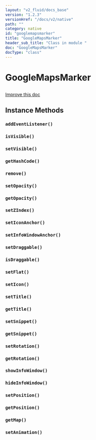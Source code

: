 ```yaml
---
layout: "v2_fluid/docs_base"
version: "1.2.3"
versionHref: "/docs/v2/native"
path: ""
category: native
id: "googlemapsmarker"
title: "GoogleMapsMarker"
header_sub_title: "Class in module "
doc: "GoogleMapsMarker"
docType: "class"
---
```









<h1 class="api-title">

  
  GoogleMapsMarker
  

  

  

</h1>

<a class="improve-v2-docs" href="http://github.com/driftyco/ionic-native/edit/master/-native/src/plugins/googlemaps.ts#L402">
  Improve this doc
</a>





<!-- decorators --><!-- @usage tag -->


<!-- @property tags -->


<!-- methods on the class -->

<h2>Instance Methods</h2>

<div id="addEventListener"></div>

<h3>
  <code>addEventListener()</code>


</h3>












<div id="isVisible"></div>

<h3>
  <code>isVisible()</code>


</h3>












<div id="setVisible"></div>

<h3>
  <code>setVisible()</code>


</h3>












<div id="getHashCode"></div>

<h3>
  <code>getHashCode()</code>


</h3>












<div id="remove"></div>

<h3>
  <code>remove()</code>


</h3>












<div id="setOpacity"></div>

<h3>
  <code>setOpacity()</code>


</h3>












<div id="getOpacity"></div>

<h3>
  <code>getOpacity()</code>


</h3>












<div id="setZIndex"></div>

<h3>
  <code>setZIndex()</code>


</h3>












<div id="setIconAnchor"></div>

<h3>
  <code>setIconAnchor()</code>


</h3>












<div id="setInfoWindowAnchor"></div>

<h3>
  <code>setInfoWindowAnchor()</code>


</h3>












<div id="setDraggable"></div>

<h3>
  <code>setDraggable()</code>


</h3>












<div id="isDraggable"></div>

<h3>
  <code>isDraggable()</code>


</h3>












<div id="setFlat"></div>

<h3>
  <code>setFlat()</code>


</h3>












<div id="setIcon"></div>

<h3>
  <code>setIcon()</code>


</h3>












<div id="setTitle"></div>

<h3>
  <code>setTitle()</code>


</h3>












<div id="getTitle"></div>

<h3>
  <code>getTitle()</code>


</h3>












<div id="setSnippet"></div>

<h3>
  <code>setSnippet()</code>


</h3>












<div id="getSnippet"></div>

<h3>
  <code>getSnippet()</code>


</h3>












<div id="setRotation"></div>

<h3>
  <code>setRotation()</code>


</h3>












<div id="getRotation"></div>

<h3>
  <code>getRotation()</code>


</h3>












<div id="showInfoWindow"></div>

<h3>
  <code>showInfoWindow()</code>


</h3>












<div id="hideInfoWindow"></div>

<h3>
  <code>hideInfoWindow()</code>


</h3>












<div id="setPosition"></div>

<h3>
  <code>setPosition()</code>


</h3>












<div id="getPosition"></div>

<h3>
  <code>getPosition()</code>


</h3>












<div id="getMap"></div>

<h3>
  <code>getMap()</code>


</h3>












<div id="setAnimation"></div>

<h3>
  <code>setAnimation()</code>


</h3>










<!-- related link --><!-- end content block -->


<!-- end body block -->

